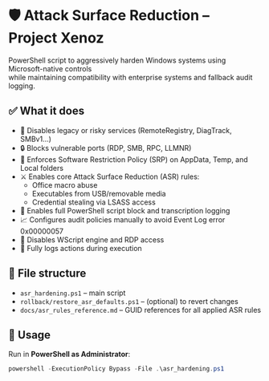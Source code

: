 # 🛡️ Attack Surface Reduction – Project Xenoz

PowerShell script to aggressively harden Windows systems using Microsoft-native controls  
while maintaining compatibility with enterprise systems and fallback audit logging.

## ✅ What it does

- 🚫 Disables legacy or risky services (RemoteRegistry, DiagTrack, SMBv1…)
- 🔒 Blocks vulnerable ports (RDP, SMB, RPC, LLMNR)
- 🧱 Enforces Software Restriction Policy (SRP) on AppData, Temp, and Local folders
- ⚔️ Enables core Attack Surface Reduction (ASR) rules:
  - Office macro abuse
  - Executables from USB/removable media
  - Credential stealing via LSASS access
- 📜 Enables full PowerShell script block and transcription logging
- 📈 Configures audit policies manually to avoid Event Log error 0x00000057
- 🔧 Disables WScript engine and RDP access
- 📂 Fully logs actions during execution

## 📂 File structure

- `asr_hardening.ps1` – main script
- `rollback/restore_asr_defaults.ps1` – (optional) to revert changes
- `docs/asr_rules_reference.md` – GUID references for all applied ASR rules

## 🚀 Usage

Run in **PowerShell as Administrator**:
```powershell
powershell -ExecutionPolicy Bypass -File .\asr_hardening.ps1
